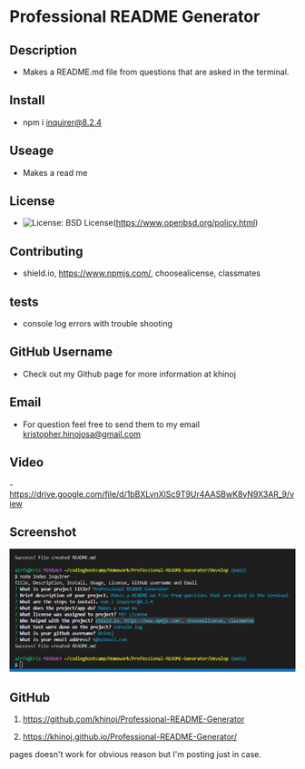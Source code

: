 # Professional README Generator

  ## Description
   - Makes a README.md file from questions that are asked in the terminal.

   ## Install
   - npm i inquirer@8.2.4

   ## Useage
   - Makes a read me

   ## License

   - ![License: BSD License](https://img.shields.io/badge/License-BSD-blueviolet.svg)(https://www.openbsd.org/policy.html)

   ## Contributing
   - shield.io, https://www.npmjs.com/, choosealicense, classmates

   ## tests

   - console log errors with trouble shooting

   ## GitHub Username

   - Check out my Github page for more information at khinoj

   ## Email

  - For question feel free to send them to my email kristopher.hinojosa@gmail.com

  ## Video

  -https://drive.google.com/file/d/1bBXLvnXlSc9T9Ur4AASBwK8yN9X3AR_9/view 

  ## Screenshot

![](./utils/README.PNG)

## GitHub

1. https://github.com/khinoj/Professional-README-Generator

2. https://khinoj.github.io/Professional-README-Generator/ 

pages doesn't work for obvious reason but I'm posting just in case.  

